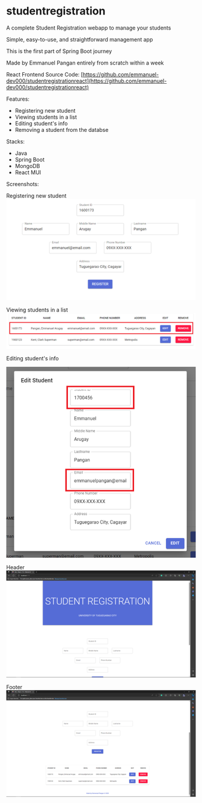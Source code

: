 # studentregistration

A complete Student Registration webapp to manage your students

Simple, easy-to-use, and straightforward management app

This is the first part of Spring Boot journey

Made by Emmanuel Pangan entirely from scratch within a week

React Frontend Source Code: [https://github.com/emmanuel-dev000/studentregistrationreact](https://github.com/emmanuel-dev000/studentregistrationreact)

Features:
- Registering new student
- Viewing students in a list
- Editing student's info
- Removing a student from the databse

Stacks:
- Java
- Spring Boot
- MongoDB
- React MUI

Screenshots:

Registering new student
![Registering new student](https://github.com/emmanuel-dev000/studentregistration/blob/master/docs/add%20new%20student.PNG)

Viewing students in a list
![Viewing students in a list](https://github.com/emmanuel-dev000/studentregistration/blob/master/docs/students%20list.png)

Editing student's info

![Editing student's info](https://github.com/emmanuel-dev000/studentregistration/blob/master/docs/edit%20student.png)

Header
![Header](https://github.com/emmanuel-dev000/studentregistration/blob/master/docs/header.png)

Footer
![Footer](https://github.com/emmanuel-dev000/studentregistration/blob/master/docs/footer.png)
